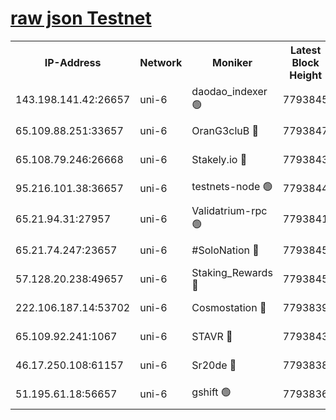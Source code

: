 [raw json Testnet](https://rpc-check.junot.stavr.tech/junot/rpc-junot-result.json)
=


<table><tr><th>IP-Address</th><th>Network</th><th>Moniker</th><th>Latest Block Height</th><th>Earliest Block Height</th><th>Catching Up</th><th>Tx Index</th><th>Voting Power</th><th>Scan Time</th></tr><tr><td>143.198.141.42:26657</td><td>uni-6</td><td>daodao_indexer 🟢</td><td>7793845</td><td>1</td><td>False</td><td>off</td><td>0</td><td>2024-02-08T07:09:19.474076438UTC</td></tr><tr><td>65.109.88.251:33657</td><td>uni-6</td><td>OranG3cluB 🔴</td><td>7793847</td><td>1138541</td><td>False</td><td>on</td><td>11</td><td>2024-02-08T07:09:24.278683444UTC</td></tr><tr><td>65.108.79.246:26668</td><td>uni-6</td><td>Stakely.io 🔴</td><td>7793843</td><td>1570872</td><td>False</td><td>on</td><td>1766821</td><td>2024-02-08T07:09:09.574323432UTC</td></tr><tr><td>95.216.101.38:36657</td><td>uni-6</td><td>testnets-node 🟢</td><td>7793844</td><td>1615130</td><td>False</td><td>on</td><td>0</td><td>2024-02-08T07:09:12.002907560UTC</td></tr><tr><td>65.21.94.31:27957</td><td>uni-6</td><td>Validatrium-rpc 🟢</td><td>7793841</td><td>2943363</td><td>False</td><td>on</td><td>0</td><td>2024-02-08T07:09:04.801438909UTC</td></tr><tr><td>65.21.74.247:23657</td><td>uni-6</td><td>#SoloNation 🔴</td><td>7793845</td><td>5208001</td><td>False</td><td>on</td><td>112</td><td>2024-02-08T07:09:18.520439316UTC</td></tr><tr><td>57.128.20.238:49657</td><td>uni-6</td><td>Staking_Rewards 🔴</td><td>7793845</td><td>6514618</td><td>False</td><td>on</td><td>1008</td><td>2024-02-08T07:09:19.758883901UTC</td></tr><tr><td>222.106.187.14:53702</td><td>uni-6</td><td>Cosmostation 🔴</td><td>7793839</td><td>7473037</td><td>False</td><td>on</td><td>109003</td><td>2024-02-08T07:09:02.434481201UTC</td></tr><tr><td>65.109.92.241:1067</td><td>uni-6</td><td>STAVR 🔴</td><td>7793843</td><td>7502372</td><td>False</td><td>on</td><td>6054</td><td>2024-02-08T07:09:09.242464779UTC</td></tr><tr><td>46.17.250.108:61157</td><td>uni-6</td><td>Sr20de 🔴</td><td>7793838</td><td>7533733</td><td>False</td><td>on</td><td>37</td><td>2024-02-08T07:08:56.958913754UTC</td></tr><tr><td>51.195.61.18:56657</td><td>uni-6</td><td>gshift 🟢</td><td>7793836</td><td>7691417</td><td>False</td><td>on</td><td>0</td><td>2024-02-08T07:08:50.332011293UTC</td></tr></table>